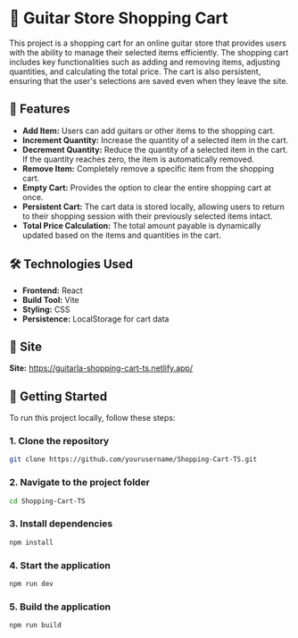 # 🎸 Guitar Store Shopping Cart

This project is a shopping cart for an online guitar store that provides users with the ability to manage their selected items efficiently. The shopping cart includes key functionalities such as adding and removing items, adjusting quantities, and calculating the total price. The cart is also persistent, ensuring that the user's selections are saved even when they leave the site.

## 🌟 Features

- **Add Item:** Users can add guitars or other items to the shopping cart.
- **Increment Quantity:** Increase the quantity of a selected item in the cart.
- **Decrement Quantity:** Reduce the quantity of a selected item in the cart. If the quantity reaches zero, the item is automatically removed.
- **Remove Item:** Completely remove a specific item from the shopping cart.
- **Empty Cart:** Provides the option to clear the entire shopping cart at once.
- **Persistent Cart:** The cart data is stored locally, allowing users to return to their shopping session with their previously selected items intact.
- **Total Price Calculation:** The total amount payable is dynamically updated based on the items and quantities in the cart.

## 🛠️ Technologies Used
- **Frontend:** React
- **Build Tool:** Vite
- **Styling:** CSS
- **Persistence:** LocalStorage for cart data

## 📸 Site
**Site:** https://guitarla-shopping-cart-ts.netlify.app/

## 🚀 Getting Started

To run this project locally, follow these steps:

### 1. Clone the repository
```bash
git clone https://github.com/yourusername/Shopping-Cart-TS.git
```
### 2. Navigate to the project folder
```bash
cd Shopping-Cart-TS
```
### 3. Install dependencies
```bash
npm install
```
### 4. Start the application
```bash
npm run dev
```
### 5. Build the application
```bash
npm run build
```